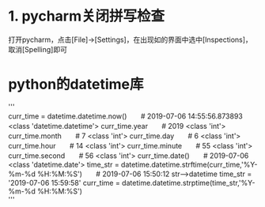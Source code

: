 # 1. pycharm关闭拼写检查   
打开pycharm，点击[File]->[Settings]，在出现如的界面中选中[Inspections]，取消[Spelling]即可
# python的datetime库
'''  
curr_time = datetime.datetime.now()　　# 2019-07-06 14:55:56.873893 <class 'datetime.datetime'>
curr_time.year　　# 2019 <class 'int'>
curr_time.month　　# 7 <class 'int'>
curr_time.day　　# 6 <class 'int'>
curr_time.hour　　# 14 <class 'int'>
curr_time.minute　　# 55 <class 'int'>
curr_time.second　　# 56 <class 'int'>
curr_time.date()　　# 2019-07-06 <class 'datetime.date'>
time_str = datetime.datetime.strftime(curr_time,'%Y-%m-%d %H:%M:%S')　　# 2019-07-06 15:50:12
str-->datetime
time_str = '2019-07-06 15:59:58'
curr_time = datetime.datetime.strptime(time_str,'%Y-%m-%d %H:%M:%S')  
'''  
